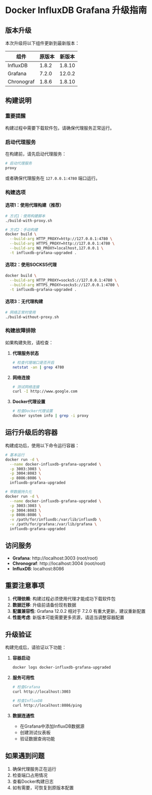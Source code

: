 # Docker InfluxDB Grafana 升级指南

## 版本升级

本次升级将以下组件更新到最新版本：

| 组件 | 原版本 | 新版本 |
|------|--------|--------|
| InfluxDB | 1.8.2 | 1.8.10 |
| Grafana | 7.2.0 | 12.0.2 |
| Chronograf | 1.8.6 | 1.8.10 |

## 构建说明

### 重要提醒
构建过程中需要下载软件包，请确保代理服务正常运行。

### 启动代理服务

在构建前，请先启动代理服务：

```bash
# 启动代理服务
proxy
```

或者确保代理服务在 `127.0.0.1:4780` 端口运行。

### 构建选项

#### 选项1：使用代理构建（推荐）

```bash
# 方式1：使用构建脚本
./build-with-proxy.sh

# 方式2：手动构建
docker build \
  --build-arg HTTP_PROXY=http://127.0.0.1:4780 \
  --build-arg HTTPS_PROXY=http://127.0.0.1:4780 \
  --build-arg NO_PROXY=localhost,127.0.0.1 \
  -t influxdb-grafana-upgraded .
```

#### 选项2：使用SOCKS5代理

```bash
docker build \
  --build-arg HTTP_PROXY=socks5://127.0.0.1:4780 \
  --build-arg HTTPS_PROXY=socks5://127.0.0.1:4780 \
  -t influxdb-grafana-upgraded .
```

#### 选项3：无代理构建

```bash
# 网络正常时使用
./build-without-proxy.sh
```

### 构建故障排除

如果构建失败，请检查：

1. **代理服务状态**
   ```bash
   # 检查代理端口是否开启
   netstat -an | grep 4780
   ```

2. **网络连接**
   ```bash
   # 测试网络连接
   curl -I http://www.google.com
   ```

3. **Docker代理设置**
   ```bash
   # 检查Docker代理设置
   docker system info | grep -i proxy
   ```

## 运行升级后的容器

构建成功后，使用以下命令运行容器：

```bash
# 基本运行
docker run -d \
  --name docker-influxdb-grafana-upgraded \
  -p 3003:3003 \
  -p 3004:8083 \
  -p 8086:8086 \
  influxdb-grafana-upgraded

# 带数据持久化
docker run -d \
  --name docker-influxdb-grafana-upgraded \
  -p 3003:3003 \
  -p 3004:8083 \
  -p 8086:8086 \
  -v /path/for/influxdb:/var/lib/influxdb \
  -v /path/for/grafana:/var/lib/grafana \
  influxdb-grafana-upgraded
```

## 访问服务

- **Grafana**: http://localhost:3003 (root/root)
- **Chronograf**: http://localhost:3004 (root/root)
- **InfluxDB**: localhost:8086

## 重要注意事项

1. **代理依赖**: 构建过程必须使用代理才能成功下载软件包
2. **数据迁移**: 升级前请备份现有数据
3. **配置兼容性**: Grafana 12.0.2 相对于 7.2.0 有重大更新，建议重新配置
4. **性能考虑**: 新版本可能需要更多资源，请适当调整容器配置

## 升级验证

构建完成后，请验证以下功能：

1. **容器启动**
   ```bash
   docker logs docker-influxdb-grafana-upgraded
   ```

2. **服务可用性**
   ```bash
   # 检查Grafana
   curl http://localhost:3003
   
   # 检查InfluxDB
   curl http://localhost:8086/ping
   ```

3. **数据连通性**
   - 在Grafana中添加InfluxDB数据源
   - 创建测试仪表板
   - 验证数据查询功能

## 如果遇到问题

1. 确保代理服务正在运行
2. 检查端口占用情况
3. 查看Docker构建日志
4. 如有需要，可恢复到原版本配置